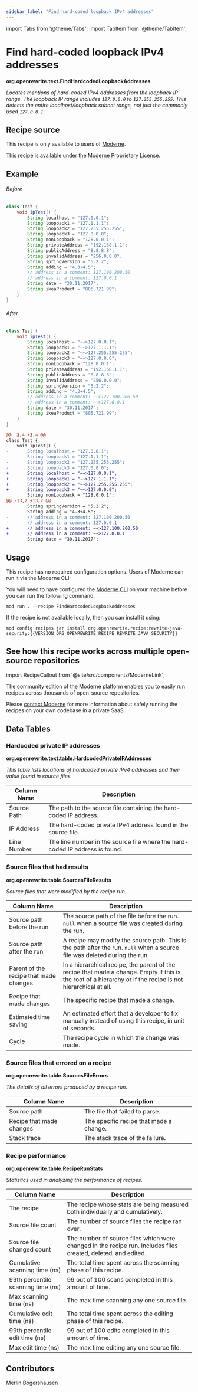 ```yaml
---
sidebar_label: "Find hard-coded loopback IPv4 addresses"
---
```


import Tabs from '@theme/Tabs';
import TabItem from '@theme/TabItem';

# Find hard-coded loopback IPv4 addresses

**org.openrewrite.text.FindHardcodedLoopbackAddresses**

_Locates mentions of hard-coded IPv4 addresses from the loopback IP range. The loopback IP range includes `127.0.0.0` to `127.255.255.255`. This detects the entire localhost/loopback subnet range, not just the commonly used `127.0.0.1`._

## Recipe source

This recipe is only available to users of [Moderne](https://docs.moderne.io/).


This recipe is available under the [Moderne Proprietary License](https://docs.moderne.io/licensing/overview).

## Example


<Tabs groupId="beforeAfter">
<TabItem value="java" label="java">


###### Before
```java
class Test {
    void ipTest() {
        String localhost = "127.0.0.1";
        String loopback1 = "127.1.1.1";
        String loopback2 = "127.255.255.255";
        String loopback3 = "127.0.0.0";
        String nonLoopback = "128.0.0.1";
        String privateAddress = "192.168.1.1";
        String publicAddress = "8.8.8.8";
        String invalidAddress = "256.0.0.0";
        String springVersion = "5.2.2";
        String adding = "4.3+4.5";
        // address in a comment: 127.100.200.50
        // address in a comment: 127.0.0.1
        String date = "30.11.2017";
        String ikeaProduct = "805.721.99";
    }
}
```

###### After
```java
class Test {
    void ipTest() {
        String localhost = "~~>127.0.0.1";
        String loopback1 = "~~>127.1.1.1";
        String loopback2 = "~~>127.255.255.255";
        String loopback3 = "~~>127.0.0.0";
        String nonLoopback = "128.0.0.1";
        String privateAddress = "192.168.1.1";
        String publicAddress = "8.8.8.8";
        String invalidAddress = "256.0.0.0";
        String springVersion = "5.2.2";
        String adding = "4.3+4.5";
        // address in a comment: ~~>127.100.200.50
        // address in a comment: ~~>127.0.0.1
        String date = "30.11.2017";
        String ikeaProduct = "805.721.99";
    }
}
```

</TabItem>
<TabItem value="diff" label="Diff" >

```diff
@@ -3,4 +3,4 @@
class Test {
    void ipTest() {
-       String localhost = "127.0.0.1";
-       String loopback1 = "127.1.1.1";
-       String loopback2 = "127.255.255.255";
-       String loopback3 = "127.0.0.0";
+       String localhost = "~~>127.0.0.1";
+       String loopback1 = "~~>127.1.1.1";
+       String loopback2 = "~~>127.255.255.255";
+       String loopback3 = "~~>127.0.0.0";
        String nonLoopback = "128.0.0.1";
@@ -13,2 +13,2 @@
        String springVersion = "5.2.2";
        String adding = "4.3+4.5";
-       // address in a comment: 127.100.200.50
-       // address in a comment: 127.0.0.1
+       // address in a comment: ~~>127.100.200.50
+       // address in a comment: ~~>127.0.0.1
        String date = "30.11.2017";
```
</TabItem>
</Tabs>


## Usage

This recipe has no required configuration options. Users of Moderne can run it via the Moderne CLI:
<Tabs groupId="projectType">


<TabItem value="moderne-cli" label="Moderne CLI">

You will need to have configured the [Moderne CLI](https://docs.moderne.io/user-documentation/moderne-cli/getting-started/cli-intro) on your machine before you can run the following command.

```shell title="shell"
mod run . --recipe FindHardcodedLoopbackAddresses
```

If the recipe is not available locally, then you can install it using:
```shell
mod config recipes jar install org.openrewrite.recipe:rewrite-java-security:{{VERSION_ORG_OPENREWRITE_RECIPE_REWRITE_JAVA_SECURITY}}
```
</TabItem>
</Tabs>

## See how this recipe works across multiple open-source repositories

import RecipeCallout from '@site/src/components/ModerneLink';

<RecipeCallout link="https://app.moderne.io/recipes/org.openrewrite.text.FindHardcodedLoopbackAddresses" />

The community edition of the Moderne platform enables you to easily run recipes across thousands of open-source repositories.

Please [contact Moderne](https://moderne.io/product) for more information about safely running the recipes on your own codebase in a private SaaS.
## Data Tables

<Tabs groupId="data-tables">
<TabItem value="org.openrewrite.text.table.HardcodedPrivateIPAddresses" label="HardcodedPrivateIPAddresses">

### Hardcoded private IP addresses
**org.openrewrite.text.table.HardcodedPrivateIPAddresses**

_This table lists locations of hardcoded private IPv4 addresses and their value found in source files._

| Column Name | Description |
| ----------- | ----------- |
| Source Path | The path to the source file containing the hard-coded IP address. |
| IP Address | The hard-coded private IPv4 address found in the source file. |
| Line Number | The line number in the source file where the hard-coded IP address is found. |

</TabItem>

<TabItem value="org.openrewrite.table.SourcesFileResults" label="SourcesFileResults">

### Source files that had results
**org.openrewrite.table.SourcesFileResults**

_Source files that were modified by the recipe run._

| Column Name | Description |
| ----------- | ----------- |
| Source path before the run | The source path of the file before the run. `null` when a source file was created during the run. |
| Source path after the run | A recipe may modify the source path. This is the path after the run. `null` when a source file was deleted during the run. |
| Parent of the recipe that made changes | In a hierarchical recipe, the parent of the recipe that made a change. Empty if this is the root of a hierarchy or if the recipe is not hierarchical at all. |
| Recipe that made changes | The specific recipe that made a change. |
| Estimated time saving | An estimated effort that a developer to fix manually instead of using this recipe, in unit of seconds. |
| Cycle | The recipe cycle in which the change was made. |

</TabItem>

<TabItem value="org.openrewrite.table.SourcesFileErrors" label="SourcesFileErrors">

### Source files that errored on a recipe
**org.openrewrite.table.SourcesFileErrors**

_The details of all errors produced by a recipe run._

| Column Name | Description |
| ----------- | ----------- |
| Source path | The file that failed to parse. |
| Recipe that made changes | The specific recipe that made a change. |
| Stack trace | The stack trace of the failure. |

</TabItem>

<TabItem value="org.openrewrite.table.RecipeRunStats" label="RecipeRunStats">

### Recipe performance
**org.openrewrite.table.RecipeRunStats**

_Statistics used in analyzing the performance of recipes._

| Column Name | Description |
| ----------- | ----------- |
| The recipe | The recipe whose stats are being measured both individually and cumulatively. |
| Source file count | The number of source files the recipe ran over. |
| Source file changed count | The number of source files which were changed in the recipe run. Includes files created, deleted, and edited. |
| Cumulative scanning time (ns) | The total time spent across the scanning phase of this recipe. |
| 99th percentile scanning time (ns) | 99 out of 100 scans completed in this amount of time. |
| Max scanning time (ns) | The max time scanning any one source file. |
| Cumulative edit time (ns) | The total time spent across the editing phase of this recipe. |
| 99th percentile edit time (ns) | 99 out of 100 edits completed in this amount of time. |
| Max edit time (ns) | The max time editing any one source file. |

</TabItem>

</Tabs>

## Contributors

Merlin Bogershausen
